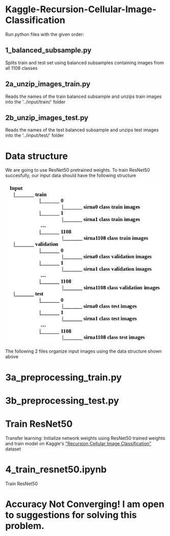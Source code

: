 # Kaggle-Recursion-Cellular-Image-Classification
Run python files with the given order:

## 1_balanced_subsample.py
Splits train and test set using balanced subsamples containing images from all 1108 classes

## 2a_unzip_images_train.py
Reads the names of the train balanced subsample and unzips train images into the '../input/train/' folder

## 2b_unzip_images_test.py
Reads the names of the test balanced subsample and unzips test images into the '../input/test/' folder

# Data structure 

We are going to use ResNet50 pretrained weights. 
To train ResNet50 succesfully, our input data should have the following structure

![alt text](https://github.com/evagian/Kaggle-Recursion-Cellular-Image-Classification/blob/master/figures/data-structure.png)

The following 2 files organize input images using the data structure shown above 

# 3a_preprocessing_train.py

# 3b_preprocessing_test.py

# Train ResNet50 
Transfer learning: Initialize network weights using ResNet50 trained weights and train model on Kaggle's ["Recursion Cellular Image Classification"](https://www.kaggle.com/c/recursion-cellular-image-classification/overview) dataset

# 4_train_resnet50.ipynb
Train ResNet50

# Accuracy Not Converging! I am open to suggestions for solving this problem.
